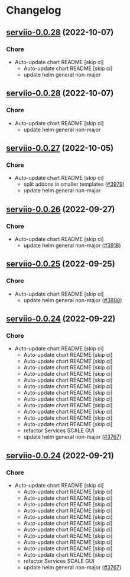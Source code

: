# Changelog



## [serviio-0.0.28](https://github.com/truecharts/charts/compare/serviio-0.0.27...serviio-0.0.28) (2022-10-07)

### Chore

- Auto-update chart README [skip ci]
  - Auto-update chart README [skip ci]
  - update helm general non-major




## [serviio-0.0.28](https://github.com/truecharts/charts/compare/serviio-0.0.27...serviio-0.0.28) (2022-10-07)

### Chore

- Auto-update chart README [skip ci]
  - update helm general non-major




## [serviio-0.0.27](https://github.com/truecharts/charts/compare/serviio-0.0.26...serviio-0.0.27) (2022-10-05)

### Chore

- Auto-update chart README [skip ci]
  - split addons in smaller templates ([#3979](https://github.com/truecharts/charts/issues/3979))
  - update helm general non-major




## [serviio-0.0.26](https://github.com/truecharts/charts/compare/serviio-0.0.25...serviio-0.0.26) (2022-09-27)

### Chore

- Auto-update chart README [skip ci]
  - update helm general non-major ([#3918](https://github.com/truecharts/charts/issues/3918))




## [serviio-0.0.25](https://github.com/truecharts/charts/compare/serviio-0.0.24...serviio-0.0.25) (2022-09-25)

### Chore

- Auto-update chart README [skip ci]
  - update helm general non-major ([#3898](https://github.com/truecharts/charts/issues/3898))




## [serviio-0.0.24](https://github.com/truecharts/charts/compare/serviio-0.0.23...serviio-0.0.24) (2022-09-22)

### Chore

- Auto-update chart README [skip ci]
  - Auto-update chart README [skip ci]
  - Auto-update chart README [skip ci]
  - Auto-update chart README [skip ci]
  - Auto-update chart README [skip ci]
  - Auto-update chart README [skip ci]
  - Auto-update chart README [skip ci]
  - Auto-update chart README [skip ci]
  - Auto-update chart README [skip ci]
  - Auto-update chart README [skip ci]
  - Auto-update chart README [skip ci]
  - Auto-update chart README [skip ci]
  - Auto-update chart README [skip ci]
  - refactor Services SCALE GUI
  - update helm general non-major ([#3767](https://github.com/truecharts/charts/issues/3767))




## [serviio-0.0.24](https://github.com/truecharts/charts/compare/serviio-0.0.23...serviio-0.0.24) (2022-09-21)

### Chore

- Auto-update chart README [skip ci]
  - Auto-update chart README [skip ci]
  - Auto-update chart README [skip ci]
  - Auto-update chart README [skip ci]
  - Auto-update chart README [skip ci]
  - Auto-update chart README [skip ci]
  - Auto-update chart README [skip ci]
  - Auto-update chart README [skip ci]
  - Auto-update chart README [skip ci]
  - Auto-update chart README [skip ci]
  - Auto-update chart README [skip ci]
  - Auto-update chart README [skip ci]
  - refactor Services SCALE GUI
  - update helm general non-major ([#3767](https://github.com/truecharts/charts/issues/3767))


